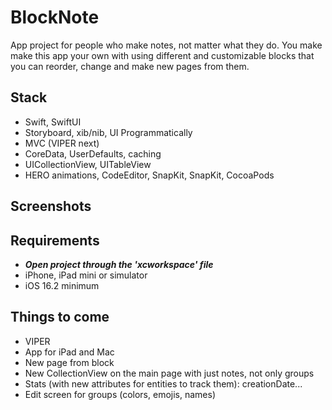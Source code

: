 # BlockNote
App project for people who make notes, not matter what they do. You make make this app your own with using different and customizable
blocks that you can reorder, change and make new pages from them.

## Stack
- Swift, SwiftUI
- Storyboard, xib/nib, UI Programmatically
- MVC (VIPER next)
- CoreData, UserDefaults, caching
- UICollectionView, UITableView
- HERO animations, CodeEditor, SnapKit, SnapKit, CocoaPods

## Screenshots



## Requirements
- ***Open project through the 'xcworkspace' file***
- iPhone, iPad mini or simulator
- iOS 16.2 minimum

## Things to come
- VIPER
- App for iPad and Mac
- New page from block
- New CollectionView on the main page with just notes, not only groups
- Stats (with new attributes for entities to track them): creationDate...
- Edit screen for groups (colors, emojis, names)
